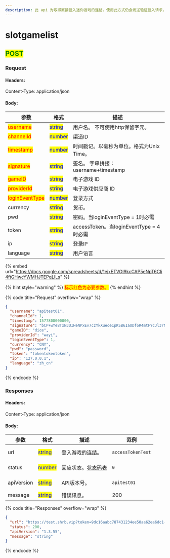 ```yaml
---
description: 此 api 为取得直接登入迷你游戏的连结。使用此方式仍会发送验证登入请求，验证成功才提供登入连结。
---
```


# slotgamelist

## <mark style="color:green;">POST</mark>

### **Request**

#### Headers:

Content-Type: application/json

#### Body:

| 参数                                             | 格式                                      | 描述                                 |
| ---------------------------------------------- | --------------------------------------- | ---------------------------------- |
| <mark style="color:red;">username</mark>       | <mark style="color:blue;">string</mark> | 用户名。 不可使用http保留字元。                 |
| <mark style="color:red;">channelId</mark>      | <mark style="color:blue;">number</mark> | 渠道ID                               |
| <mark style="color:red;">timestamp</mark>      | <mark style="color:blue;">number</mark> | 时间戳记。以毫秒为单位。格式为Unix Time。          |
| <mark style="color:red;">signature</mark>      | <mark style="color:blue;">string</mark> | 签名。 字串拼接：username+timestamp        |
| <mark style="color:red;">gameID</mark>         | <mark style="color:blue;">string</mark> | 电子游戏 ID                            |
| <mark style="color:red;">providerId</mark>     | <mark style="color:blue;">string</mark> | 电子游戏供应商 ID                         |
| <mark style="color:red;">loginEventType</mark> | <mark style="color:blue;">number</mark> | 登录方式                               |
| currency                                       | <mark style="color:blue;">string</mark> | 货币。                                |
| pwd                                            | <mark style="color:blue;">string</mark> | 密码。当loginEventType = 1时必需          |
| token                                          | <mark style="color:blue;">string</mark> | accessToken。当loginEventType = 4时必需 |
| ip                                             | <mark style="color:blue;">string</mark> | 登录IP                               |
| language                                       | <mark style="color:blue;">string</mark> | 用户语言                               |

{% embed url="https://docs.google.com/spreadsheets/d/1ejxETVOI9kcCAP5eNpT6CIi4ftGHwcYWMHJTEPqLILs" %}

{% hint style="warning" %}
<mark style="color:red;">标示红色为必要参数。</mark>
{% endhint %}

{% code title="Request" overflow="wrap" %}
```json
{
  "username": "apitest01",
  "channelId": 1,
  "timestamp": 1577808000000,
  "signature": "bCP+wYe8TxN3UIHeNPxEv7czYkXueoe1pKSB6IaUDfoR4mtFYcJl3rNFk8Uz84XAHfeD3mNE+p4gECOVw2JxxQ==",
  "gameID": "dice",
  "providerId": "wayi",
  "loginEventType": 1,
  "currency": "CNY",
  "pwd": "password",
  "token": "tokentokentoken",
  "ip": "127.0.0.1",
  "language": "zh_cn"
}
```
{% endcode %}

### **Responses**

#### Headers:

Content-Type: application/json

#### Body:

<table><thead><tr><th>参数</th><th>格式</th><th>描述</th><th data-hidden>范例</th></tr></thead><tbody><tr><td>url</td><td><mark style="color:blue;">string</mark></td><td>登入游戏的连结。</td><td><pre><code>accessTokenTest
</code></pre></td></tr><tr><td>status</td><td><mark style="color:blue;">number</mark></td><td>回应状态。<a href="../../ebet-zhuang-tai-ma.md#ebet-xiang-ying-de-zhuang-tai-dai-ma">状态码表</a></td><td><pre><code>0
</code></pre></td></tr><tr><td>apiVersion</td><td><mark style="color:blue;">string</mark></td><td>API版本号。</td><td><pre><code>apitest01
</code></pre></td></tr><tr><td>message</td><td><mark style="color:blue;">string</mark></td><td>错误讯息。</td><td>200</td></tr></tbody></table>

{% code title="Responses" overflow="wrap" %}
```json
{
  "url": "https://test.shrb.vip?token=9dc16aabc787431234ee50aa62ea6dc1-171291&gamecode=dice&platform=pc&lang=zh_cn&mode=live",
  "status": 200,
  "apiVersion": "1.3.55",
  "message": "string"
}
```
{% endcode %}
